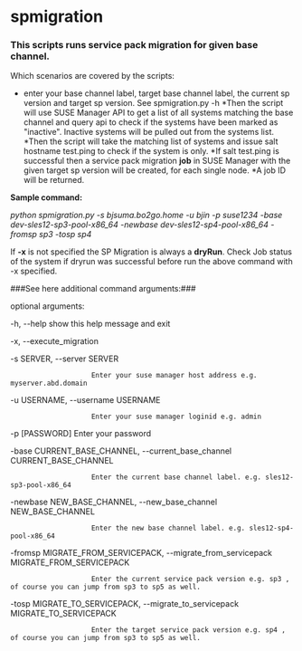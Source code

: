 # spmigration
### This scripts runs service pack migration for given base channel. 

Which scenarios are covered by the scripts:
* enter your base channel label, target base channel label, the current sp version and target sp version. See spmigration.py -h
*Then the script will use SUSE Manager API to get a list of all systems matching the base channel and query api to check if the systems have been marked as "inactive". Inactive systems will be pulled out from the systems list.
*Then the script will take the matching list of systems and issue salt hostname test.ping to check if the system is only.
*If salt test.ping is successful then a service pack migration **job** in SUSE Manager with the given target sp version will be created, for each single node.
*A job ID will be returned.

**Sample command:**

*python spmigration.py -s bjsuma.bo2go.home -u bjin -p suse1234 -base dev-sles12-sp3-pool-x86_64 -newbase dev-sles12-sp4-pool-x86_64 -fromsp sp3 -tosp sp4*

If __-x__ is not specified the SP Migration is always a **dryRun**.
Check Job status of the system if dryrun was successful before run the above command with -x specified.

###See here additional command arguments:###

optional arguments:

  -h, --help            show this help message and exit
  
  -x, --execute_migration
  
  
  -s SERVER, --server SERVER
  
                        Enter your suse manager host address e.g. myserver.abd.domain
                        
                        
  -u USERNAME, --username USERNAME
  
                        Enter your suse manager loginid e.g. admin
                        
                        
  -p [PASSWORD]         Enter your password
  
  
  -base CURRENT_BASE_CHANNEL, --current_base_channel CURRENT_BASE_CHANNEL
  
                        Enter the current base channel label. e.g. sles12-sp3-pool-x86_64
                        
                        
  -newbase NEW_BASE_CHANNEL, --new_base_channel NEW_BASE_CHANNEL
  
                        Enter the new base channel label. e.g. sles12-sp4-pool-x86_64
                        
                        
  -fromsp MIGRATE_FROM_SERVICEPACK, --migrate_from_servicepack MIGRATE_FROM_SERVICEPACK
  
                        Enter the current service pack version e.g. sp3 , of course you can jump from sp3 to sp5 as well.
                        
                        
  -tosp MIGRATE_TO_SERVICEPACK, --migrate_to_servicepack MIGRATE_TO_SERVICEPACK
  
                        Enter the target service pack version e.g. sp4 , of course you can jump from sp3 to sp5 as well.
